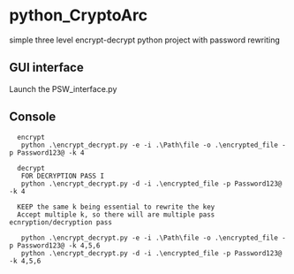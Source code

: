 # python_CryptoArc
simple three level encrypt-decrypt python project with password rewriting

## GUI interface
Launch the PSW_interface.py

## Console
```
  encrypt
   python .\encrypt_decrypt.py -e -i .\Path\file -o .\encrypted_file -p Password123@ -k 4

  decrypt
   FOR DECRYPTION PASS I 
   python .\encrypt_decrypt.py -d -i .\encrypted_file -p Password123@ -k 4

  KEEP the same k being essential to rewrite the key
  Accept multiple k, so there will are multiple pass ecnryption/decryption pass

   python .\encrypt_decrypt.py -e -i .\Path\file -o .\encrypted_file -p Password123@ -k 4,5,6
   python .\encrypt_decrypt.py -d -i .\encrypted_file -p Password123@ -k 4,5,6
```
